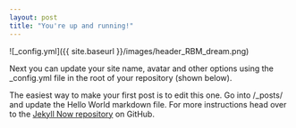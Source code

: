 ```yaml
---
layout: post
title: "You're up and running!"
---
```


![_config.yml]({{ site.baseurl }}/images/header_RBM_dream.png)


Next you can update your site name, avatar and other options using the _config.yml file in the root of your repository (shown below).

The easiest way to make your first post is to edit this one. Go into /_posts/ and update the Hello World markdown file. For more instructions head over to the [Jekyll Now repository](https://github.com/barryclark/jekyll-now) on GitHub.



